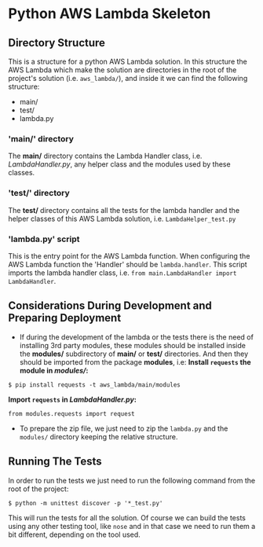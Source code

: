# Python AWS Lambda Skeleton

## Directory Structure
This is a structure for a python AWS Lambda solution.
In this structure the AWS Lambda which make the solution are directories in the root of the project's solution (i.e. `aws_lambda/`), and inside it we can find the following structure:
* main/
* test/
* lambda.py

### 'main/' directory
The **main/** directory contains the Lambda Handler class, i.e. *LambdaHandler.py*, any helper class and the modules used by these classes.

### 'test/' directory
The **test/** directory contains all the tests for the lambda handler and the helper classes of this AWS Lambda solution, i.e. `LambdaHelper_test.py`

### 'lambda.py' script
This is the entry point for the AWS Lambda function.
When configuring the AWS Lambda function the 'Handler' should be  `lambda.handler`. This script imports the lambda handler class, i.e. `from main.LambdaHandler import LambdaHandler`.

## Considerations During Development and Preparing Deployment
* If during the development of the lambda or the tests there is the need of installing 3rd party modules, these modules should be installed inside the **modules/** subdirectory of **main/** or **test/** directories. And then they should be imported from the package **modules**, i.e:
**Install `requests` the module in *modules/*:**
```
$ pip install requests -t aws_lambda/main/modules
```
**Import `requests` in *LambdaHandler.py*:**
```
from modules.requests import request
```
* To prepare the zip file, we just need to zip the `lambda.py` and the `modules/` directory keeping the relative structure.

## Running The Tests
In order to run the tests we just need to run the following command from the root of the project:
```
$ python -m unittest discover -p '*_test.py'
```
This will run the tests for all the solution. Of course we can build the tests using any other testing tool, like `nose` and in that case we need to run them a bit different, depending on the tool used.